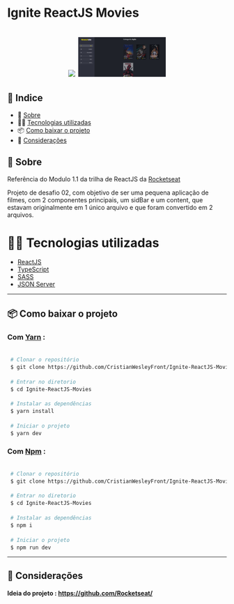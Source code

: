 # Ignite ReactJS Movies

<h1 align="center">
  <img src="https://www.notion.so/image/https%3A%2F%2Fs3-us-west-2.amazonaws.com%2Fsecure.notion-static.com%2F5d4520b6-4a30-4e39-8716-5e534a7bb5bc%2Fcover-reactjs.png?table=block&id=b9f0f025-c95b-4376-99d0-c3115f55b0f1&width=5120&userId=c1e3fa1a-7b13-4263-80da-584276431758&cache=v2" width="43%">
  <img src="./public/print.png" width="40%">
</h1>

## 🚀 Indice

- 📓 [Sobre](#-Sobre)
- 👨‍💻 [Tecnologias utilizadas](#-Tecnologias-utilizadas)
- 📦 [Como baixar o projeto](#-Como-baixar-o-projeto)
- 🤝 [Considerações](#-Considerações)

## 📓 Sobre

Referência do Modulo 1.1 da trilha de ReactJS da [Rocketseat](https://github.com/Rocketseat)

Projeto de desafio 02, com objetivo de ser uma pequena aplicação de filmes, com 2 componentes principais, um sidBar e um content, que estavam originalmente em 1 único arquivo e que foram convertido em 2 arquivos.

# 👨‍💻 Tecnologias utilizadas

- [ReactJS](https://pt-br.reactjs.org/)
- [TypeScript](https://www.typescriptlang.org/)
- [SASS](https://sass-lang.com/)
- [JSON Server](https://github.com/typicode/json-server)

---

## 📦 Como baixar o projeto

### Com [Yarn](https://yarnpkg.com/) :

```bash

 # Clonar o repositório
 $ git clone https://github.com/CristianWesleyFront/Ignite-ReactJS-Movies

 # Entrar no diretorio
 $ cd Ignite-ReactJS-Movies

 # Instalar as dependências
 $ yarn install

 # Iniciar o projeto
 $ yarn dev


```

### Com [Npm](https://www.npmjs.com/) :

```bash

 # Clonar o repositório
 $ git clone https://github.com/CristianWesleyFront/Ignite-ReactJS-Movies

 # Entrar no diretorio
 $ cd Ignite-ReactJS-Movies

 # Instalar as dependências
 $ npm i

 # Iniciar o projeto
 $ npm run dev


```

---

## 🤝 Considerações

#### Ideia do projeto : https://github.com/Rocketseat/
